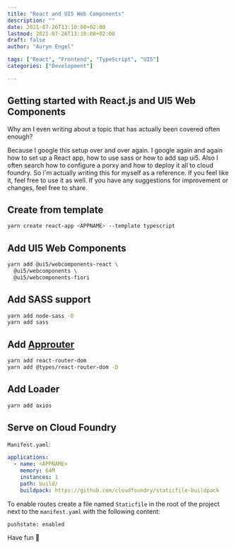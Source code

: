 ```yaml
---
title: "React and UI5 Web Components"
description: ""
date: 2021-07-26T13:10:08+02:00
lastmod: 2021-07-26T13:10:08+02:00
draft: false
author: "Auryn Engel"

tags: ["React", "Frontend", "TypeScript", "UI5"]
categories: ["Development"]

---
```


## Getting started with React.js and UI5 Web Components

Why am I even writing about a topic that has actually been covered often enough?

Because I google this setup over and over again. I google again and again how to set up a React app, how to use sass or how to add sap ui5.
Also I often search how to configure a porxy and how to deploy it all to cloud foundry.
So i'm actually writing this for myself as a reference. If you feel like it, feel free to use it as well. If you have any suggestions for improvement or changes, feel free to share.

## Create from template

```bash
yarn create react-app <APPNAME> --template typescript
```

## Add UI5 Web Components

```bash
yarn add @ui5/webcomponents-react \
  @ui5/webcomponents \
  @ui5/webcomponents-fiori
```

## Add SASS support

```bash
yarn add node-sass -D
yarn add sass
```

## Add [Approuter](https://reactrouter.com/web/guides/quick-start)

```bash
yarn add react-router-dom
yarn add @types/react-router-dom -D
```

## Add Loader

```bash
yarn add axios
```

## Serve on Cloud Foundry

`Manifest.yaml`:

```yaml
applications:
  - name: <APPNAME>
    memory: 64M
    instances: 1
    path: build/
    buildpack: https://github.com/cloudfoundry/staticfile-buildpack
```

To enable routes create a file named `Staticfile` in the root of the project next to the `manifest.yaml` with the following content:

```txt
pushstate: enabled
```

Have fun 🥳